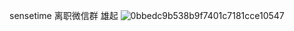 sensetime 离职微信群  雄起
![0bbedc9b538b9f7401c7181cce10547](https://github.com/Zz20241024/stlz_group/assets/21235078/b41803b7-4e5b-43a7-bf99-261e75458d25)




